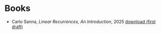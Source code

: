 # Books

- Carlo Sanna, *Linear Recurrences, An Introduction*, 2025
[download (first draft)](https://github.com/carlo-sanna-math/books/blob/main/C_Sanna_Linear_Recurrences_An_Introduction_July_28_2025.pdf")
